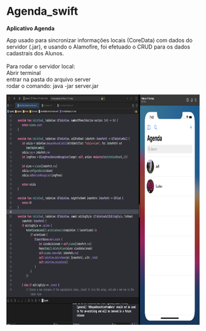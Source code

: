 # Agenda_swift
<strong> Aplicativo Agenda </strong>

App usado para sincronizar informações locais (CoreData) com dados do servidor (.jar), e usando o Alamofire, foi efetuado o CRUD para os dados cadastrais dos Alunos.
<br><br>
Para rodar o servidor local: <br>
Abrir terminal <br>
entrar na pasta do arquivo server <br>
rodar o comando: java -jar server.jar <br>

<img src="https://github.com/jeff77araujo/Agenda_swift/blob/main/print_agenda.png" height=600 width=1200 /> 
